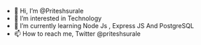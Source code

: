 - 👋 Hi, I’m @Priteshsurale
- 👀 I’m interested in Technology
- 🌱 I’m currently learning Node Js , Express JS And PostgreSQL
- 📫 How to reach me, Twitter @priteshsurale

<!---
Priteshsurale/Priteshsurale is a ✨ special ✨ repository because its `README.md` (this file) appears on your GitHub profile.
You can click the Preview link to take a look at your changes.
--->
